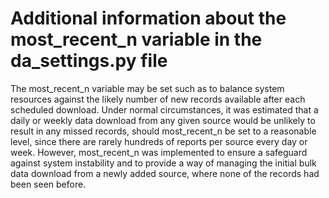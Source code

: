 # Additional information about the most_recent_n variable in the da_settings.py file  

The most_recent_n variable may be set such as to balance system resources against the likely number of new records available after each scheduled download. Under normal circumstances, it was estimated that a daily or weekly data download from any given source would be unlikely to result in any missed records, should most_recent_n be set to a reasonable level, since there are rarely hundreds of reports per source every day or week. However, most_recent_n was implemented to ensure a safeguard against system instability and to provide a way of managing the initial bulk data download from a newly added source, where none of the records had been seen before. 